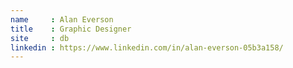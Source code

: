 ```yaml
---
name     : Alan Everson
title    : Graphic Designer
site     : db
linkedin : https://www.linkedin.com/in/alan-everson-05b3a158/
---
```

